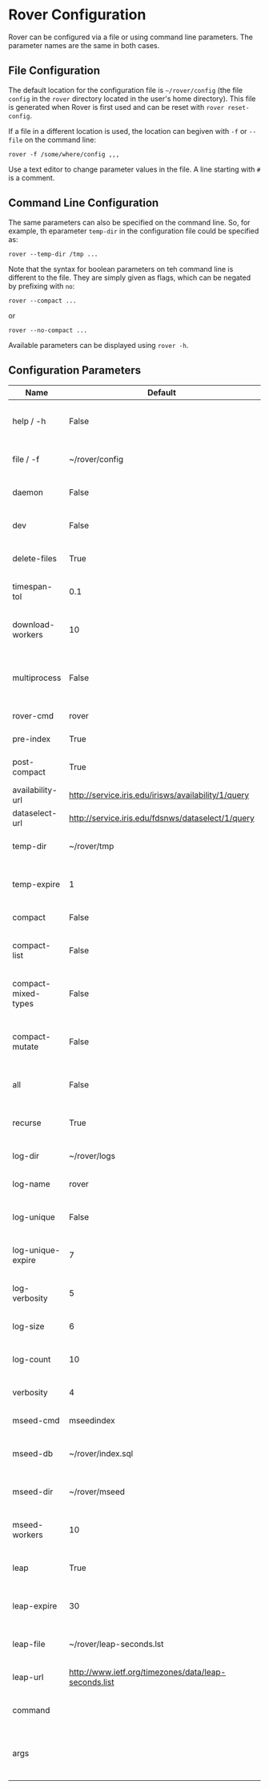 
# Rover Configuration

Rover can be configured via a file or using command line parameters.
The parameter names are the same in both cases.

## File Configuration

The default location for the configuration file is `~/rover/config`
(the file `config` in the `rover` directory located in the user's home
directory).  This file is generated when Rover is first used and can
be reset with `rover reset-config`.

If a file in a different location is used, the location can begiven
with `-f` or `--file` on the command line:

    rover -f /some/where/config ,,,

Use a text editor to change parameter values in the file.  A line
starting with `#` is a comment.

## Command Line Configuration

The same parameters can also be specified on the command line.  So,
for example, th eparameter `temp-dir` in the configuration file could
be specified as:

    rover --temp-dir /tmp ...

Note that the syntax for boolean parameters on teh command line is
different to the file.  They are simply given as flags, which can be
negated by prefixing with `no`:

    rover --compact ...
 
or

    rover --no-compact ...

Available parameters can be displayed using `rover -h`.

## Configuration Parameters

| Name | Default | Description |
|------|---------|-------------|
| help / -h | False | Show the help message and exit |
| file / -f | ~/rover/config | Specify configuration file |
| daemon | False | Use background processes? |
| dev | False | Development mode (show exceptions)? |
| delete-files | True | Delete temporary files? |
| timespan-tol | 0.1 | Tolerance for overlapping timespans |
| download-workers | 10 | Number of download instances to run |
| multiprocess | False | Allow multiple processes (internal use only)? |
| rover-cmd | rover | Command to run rover |
| pre-index | True | Index before retrieval? |
| post-compact | True | Call compact after retrieval? |
| availability-url | http://service.iris.edu/irisws/availability/1/query | Availability service url |
| dataselect-url | http://service.iris.edu/fdsnws/dataselect/1/query | Dataselect service url |
| temp-dir | ~/rover/tmp | Temporary storage for downloads |
| temp-expire | 1 | Number of days before deleting temp files |
| compact | False | Call compact after ingest? |
| compact-list | False | Detect and list files with duplicate data? |
| compact-mixed-types | False | Allow duplicate data in mixed data types? |
| compact-mutate | False | Allow compact to mutate (replace) data? |
| all | False | Process all files (not just modified)? |
| recurse | True | When given a directory, process children? |
| log-dir | ~/rover/logs | Directory for logs |
| log-name | rover | Base file name for logs |
| log-unique | False | Unique log names (with PIDs)? |
| log-unique-expire | 7 | Number of days before deleting unique logs |
| log-verbosity | 5 | Log verbosity (0-5) |
| log-size | 6 | Maximum log size (1-10) |
| log-count | 10 | Maximum number of logs |
| verbosity | 4 | Stdout verbosity (0-5) |
| mseed-cmd | mseedindex | Mseedindex command |
| mseed-db | ~/rover/index.sql | Mseedindex database (also used by rover) |
| mseed-dir | ~/rover/mseed | Root of mseed data dirs |
| mseed-workers | 10 | Number of mseedindex instances to run |
| leap | True | Use leapseconds file? |
| leap-expire | 30 | Number of days before refreshing file |
| leap-file | ~/rover/leap-seconds.lst | File for leapsecond data |
| leap-url | http://www.ietf.org/timezones/data/leap-seconds.list | URL for leapsecond data |
| command |  | the rover command to execute |
| args |  | Command arguments (depend on the command) |

